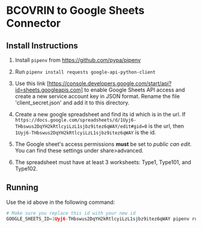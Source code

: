 # BCOVRIN to Google Sheets Connector

## Install Instructions

1. Install `pipenv` from https://github.com/pypa/pipenv

2. Run `pipenv install requests google-api-python-client`

3. Use this link [https://console.developers.google.com/start/api?id=sheets.googleapis.com] to enable Google Sheets API access and create a new service account key in JSON format. Rename the file 'client_secret.json' and add it to this directory.

4. Create a new google spreadsheet and find its id which is in the url. If `https://docs.google.com/spreadsheets/d/1Uyj6-THbswus2DqYH2kRtlcyiLzL1sjbz9itez6qWAY/edit#gid=0` is the url, then `1Uyj6-THbswus2DqYH2kRtlcyiLzL1sjbz9itez6qWAY` is the id.

5. The Google sheet's access permissions **must** be set to *public can edit*. You can find these settings under share>advanced.

6. The spreadsheet must have at least 3 worksheets: Type1, Type101, and Type102.


## Running

Use the id above in the following command:


```python
# Make sure you replace this id with your new id
GOOGLE_SHEETS_ID=1Uyj6-THbswus2DqYH2kRtlcyiLzL1sjbz9itez6qWAY pipenv run python main.py
```
